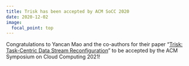 ```yaml
---
title: Trisk has been accepted by ACM SoCC 2020
date: 2020-12-02
image:
  focal_point: top
---
```

Congratulations to Yancan Mao and the co-authors for their paper “[Trisk: Task-Centric Data Stream Reconfiguration](https://richard-ma.netlify.app/publication/trisk/)” to be accepted by the ACM Symposium on Cloud Computing 2021!

<!--more-->